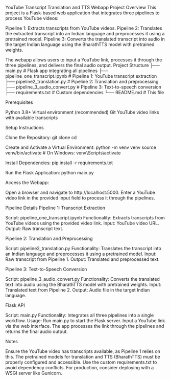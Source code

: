 YouTube Transcript Translation and TTS Webapp
Project Overview
This project is a Flask-based web application that integrates three pipelines to process YouTube videos:

Pipeline 1: Extracts transcripts from YouTube videos.
Pipeline 2: Translates the extracted transcript into an Indian language and preprocesses it using a pretrained model.
Pipeline 3: Converts the translated transcript into audio in the target Indian language using the BharathTTS model with pretrained weights.

The webapp allows users to input a YouTube link, processes it through the three pipelines, and delivers the final audio output.
Project Structure
├── main.py                      # Flask app integrating all pipelines
├── pipeline_one_transcript.ipynb # Pipeline 1: YouTube transcript extraction
├── pipeline2_translation.py      # Pipeline 2: Translation and preprocessing
├── pipeline_3_audio_convert.py   # Pipeline 3: Text-to-speech conversion
├── requirements.txt             # Custom dependencies
└── README.md                    # This file

Prerequisites

Python 3.8+
Virtual environment (recommended)
Git
YouTube video links with available transcripts

Setup Instructions

Clone the Repository:
git clone <your-repository-url>
cd <repository-name>


Create and Activate a Virtual Environment:
python -m venv venv
source venv/bin/activate  # On Windows: venv\Scripts\activate


Install Dependencies:
pip install -r requirements.txt


Run the Flask Application:
python main.py


Access the Webapp:

Open a browser and navigate to http://localhost:5000.
Enter a YouTube video link in the provided input field to process it through the pipelines.



Pipeline Details
Pipeline 1: Transcript Extraction

Script: pipeline_one_transcript.ipynb
Functionality: Extracts transcripts from YouTube videos using the provided video link.
Input: YouTube video URL.
Output: Raw transcript text.

Pipeline 2: Translation and Preprocessing

Script: pipeline2_translation.py
Functionality: Translates the transcript into an Indian language and preprocesses it using a pretrained model.
Input: Raw transcript from Pipeline 1.
Output: Translated and preprocessed text.

Pipeline 3: Text-to-Speech Conversion

Script: pipeline_3_audio_convert.py
Functionality: Converts the translated text into audio using the BharathTTS model with pretrained weights.
Input: Translated text from Pipeline 2.
Output: Audio file in the target Indian language.

Flask API

Script: main.py
Functionality: Integrates all three pipelines into a single workflow.
Usage:
Run main.py to start the Flask server.
Input a YouTube link via the web interface.
The app processes the link through the pipelines and returns the final audio output.



Notes

Ensure the YouTube video has transcripts available, as Pipeline 1 relies on this.
The pretrained models for translation and TTS (BharathTTS) must be properly configured and accessible.
Use the custom requirements.txt to avoid dependency conflicts.
For production, consider deploying with a WSGI server like Gunicorn.





